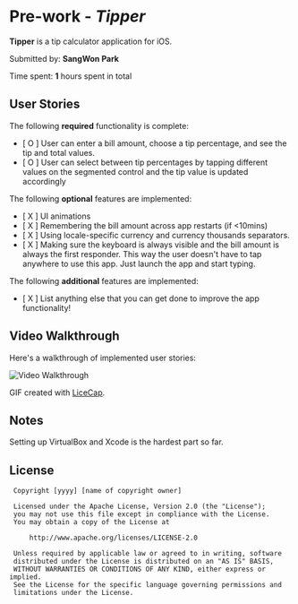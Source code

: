  # Pre-work - *Tipper*

 **Tipper** is a tip calculator application for iOS.

 Submitted by: **SangWon Park**

 Time spent: **1** hours spent in total

 ## User Stories

 The following **required** functionality is complete:

 * [ O ] User can enter a bill amount, choose a tip percentage, and see the tip and total values.
 * [ O ] User can select between tip percentages by tapping different values on the segmented control and the tip value is updated accordingly

 The following **optional** features are implemented:

 * [ X ] UI animations
 * [ X ] Remembering the bill amount across app restarts (if <10mins)
 * [ X ] Using locale-specific currency and currency thousands separators.
 * [ X ] Making sure the keyboard is always visible and the bill amount is always the first responder. This way the user doesn't have to tap anywhere to use this app. Just launch the app and start typing.

 The following **additional** features are implemented:

 - [ X ] List anything else that you can get done to improve the app functionality!

 ## Video Walkthrough

 Here's a walkthrough of implemented user stories:

 <img src='http://i.imgur.com/link/to/your/gif/file.gif' title='Video Walkthrough' width='' alt='Video Walkthrough' />

 GIF created with [LiceCap](http://www.cockos.com/licecap/).

 ## Notes

 Setting up VirtualBox and Xcode is the hardest part so far.

 ## License

     Copyright [yyyy] [name of copyright owner]

     Licensed under the Apache License, Version 2.0 (the "License");
     you may not use this file except in compliance with the License.
     You may obtain a copy of the License at

         http://www.apache.org/licenses/LICENSE-2.0

     Unless required by applicable law or agreed to in writing, software
     distributed under the License is distributed on an "AS IS" BASIS,
     WITHOUT WARRANTIES OR CONDITIONS OF ANY KIND, either express or implied.
     See the License for the specific language governing permissions and
     limitations under the License.

